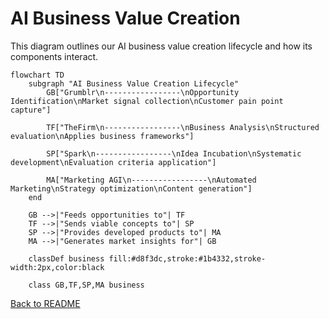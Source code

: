 # AI Business Value Creation

This diagram outlines our AI business value creation lifecycle and how its components interact.

```mermaid
flowchart TD
    subgraph "AI Business Value Creation Lifecycle"
        GB["Grumblr\n-----------------\nOpportunity Identification\nMarket signal collection\nCustomer pain point capture"]
        
        TF["TheFirm\n-----------------\nBusiness Analysis\nStructured evaluation\nApplies business frameworks"]
        
        SP["Spark\n-----------------\nIdea Incubation\nSystematic development\nEvaluation criteria application"]
        
        MA["Marketing AGI\n-----------------\nAutomated Marketing\nStrategy optimization\nContent generation"]
    end
    
    GB -->|"Feeds opportunities to"| TF
    TF -->|"Sends viable concepts to"| SP
    SP -->|"Provides developed products to"| MA
    MA -->|"Generates market insights for"| GB
    
    classDef business fill:#d8f3dc,stroke:#1b4332,stroke-width:2px,color:black
    
    class GB,TF,SP,MA business
```

[Back to README](Readme.md.md) 